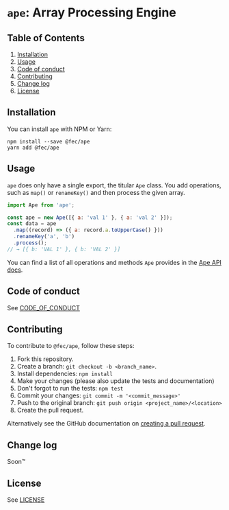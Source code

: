 # `ape`: Array Processing Engine

## Table of Contents

1. [Installation](#installation)
2. [Usage](#usage)
3. [Code of conduct](#code-of-conduct)
4. [Contributing](#contributing)
5. [Change log](#change-log)
6. [License](#license)

## Installation

You can install `ape` with NPM or Yarn:

```shell
npm install --save @fec/ape
yarn add @fec/ape
```

## Usage

`ape` does only have a single export, the titular `Ape` class. You add operations, such as `map()` or `renameKey()` and then process the given array.

```javascript
import Ape from 'ape';

const ape = new Ape([{ a: 'val 1' }, { a: 'val 2' }]);
const data = ape
  .map((record) => ({ a: record.a.toUpperCase() }))
  .renameKey('a', 'b')
  .process();
// → [{ b: 'VAL 1' }, { b: 'VAL 2' }]
```

You can find a list of all operations and methods `Ape` provides in the [Ape API docs](https://ape.const.sh/main/index.html).

## Code of conduct

See [CODE_OF_CONDUCT](CODE_OF_CONDUCT.md)

## Contributing

To contribute to `@fec/ape`, follow these steps:

1. Fork this repository.
2. Create a branch: `git checkout -b <branch_name>`.
3. Install dependencies: `npm install`
4. Make your changes (please also update the tests and documentation)
5. Don't forgot to run the tests: `npm test`
6. Commit your changes: `git commit -m '<commit_message>'`
7. Push to the original branch: `git push origin <project_name>/<location>`
8. Create the pull request.

Alternatively see the GitHub documentation on [creating a pull request](https://help.github.com/en/github/collaborating-with-issues-and-pull-requests/creating-a-pull-request).

## Change log

Soon™️

## License

See [LICENSE](LICENSE.md)
